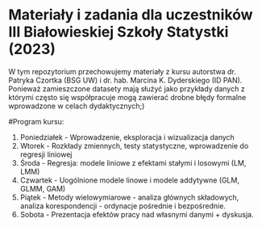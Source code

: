 # Materiały i zadania dla uczestników III Białowieskiej Szkoły Statystki (2023)

W tym repozytorium przechowujemy materiały z kursu autorstwa dr. Patryka Czortka (BSG UW) i dr. hab. Marcina K. Dyderskiego (ID PAN). 
Ponieważ zamieszczone datasety mają służyć jako przykłady danych z którymi często się współpracuje mogą zawierać drobne błędy formalne wprowadzone w celach dydaktycznych;)


#Program kursu:

1. Poniedziałek - Wprowadzenie, eksploracja i wizualizacja danych
2. Wtorek - Rozkłady zmiennych, testy statystyczne, wprowadzenie do regresji liniowej
3. Środa - Regresja: modele liniowe z efektami stałymi i losowymi (LM, LMM)
4. Czwartek - Uogólnione modele linowe i modele addytywne (GLM, GLMM, GAM)
5. Piątek - Metody wielowymiarowe - analiza głównych składowych, analiza korespondencji - ordynacje pośrednie i bezpośrednie.
6. Sobota - Prezentacja efektów pracy nad własnymi danymi + dyskusja.




